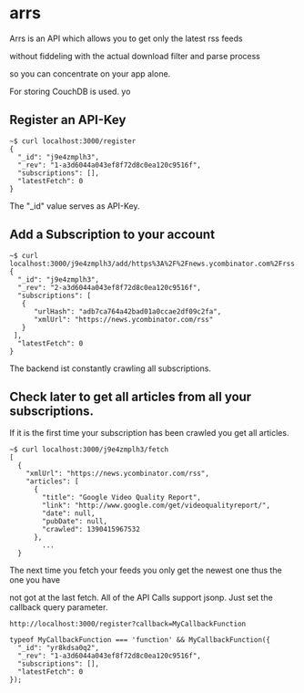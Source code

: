 arrs
====

Arrs is an API which allows you to get only the latest rss feeds

without fiddeling with the actual download filter and parse process

so you can concentrate on your app alone.

For storing CouchDB is used. yo




## Register an API-Key
```
~$ curl localhost:3000/register
{
  "_id": "j9e4zmplh3",
  "_rev": "1-a3d6044a043ef8f72d8c0ea120c9516f",
  "subscriptions": [],
  "latestFetch": 0
}
```
The "_id" value serves as API-Key.



## Add a Subscription to your account
```
~$ curl localhost:3000/j9e4zmplh3/add/https%3A%2F%2Fnews.ycombinator.com%2Frss
{
  "_id": "j9e4zmplh3",
  "_rev": "2-a3d6044a043ef8f72d8c0ea120c9516f",
  "subscriptions": [
   {
      "urlHash": "adb7ca764a42bad01a0ccae2df09c2fa",
      "xmlUrl": "https://news.ycombinator.com/rss"
   }
 ],
  "latestFetch": 0
}
```

The backend ist constantly crawling all subscriptions.



## Check later to get all articles from all your subscriptions.

If it is the first time your subscription has been crawled you get all articles.
```
~$ curl localhost:3000/j9e4zmplh3/fetch
[
  {
    "xmlUrl": "https://news.ycombinator.com/rss",
    "articles": [
      {
        "title": "Google Video Quality Report",
        "link": "http://www.google.com/get/videoqualityreport/",
        "date": null,
        "pubDate": null,
        "crawled": 1390415967532
      },
        ...
  }
```

The next time you fetch your feeds you only get the newest one thus the one you have

not got at the last fetch. All of the API Calls support jsonp. Just set the callback query parameter.

```
http://localhost:3000/register?callback=MyCallbackFunction

typeof MyCallbackFunction === 'function' && MyCallbackFunction({
  "_id": "yr8kdsa0q2",
  "_rev": "1-a3d6044a043ef8f72d8c0ea120c9516f",
  "subscriptions": [],
  "latestFetch": 0
});
```
